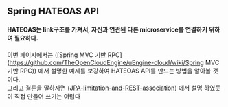 Spring HATEOAS API
------
#### HATEOAS는 link구조를 가져서, 자신과 연관된 다른 microservice를 연결하기 위하여 필요하다.  
이번 페이지에서는 ([Spring MVC 기반 RPC](https://github.com/TheOpenCloudEngine/uEngine-cloud/wiki/Spring MVC 기반 RPC)) 에서 설명한 예제를 보강하여 HATEOAS API를 만드는 방법을 알아볼 것이다.  
그리고 결론을 말하자면 ([JPA-limitation-and-REST-association](https://github.com/TheOpenCloudEngine/uEngine-cloud/wiki/JPA-limitation-and-REST-association)) 에서 설명 하였듯이 직접 만들어 쓰기는 어렵다  


 